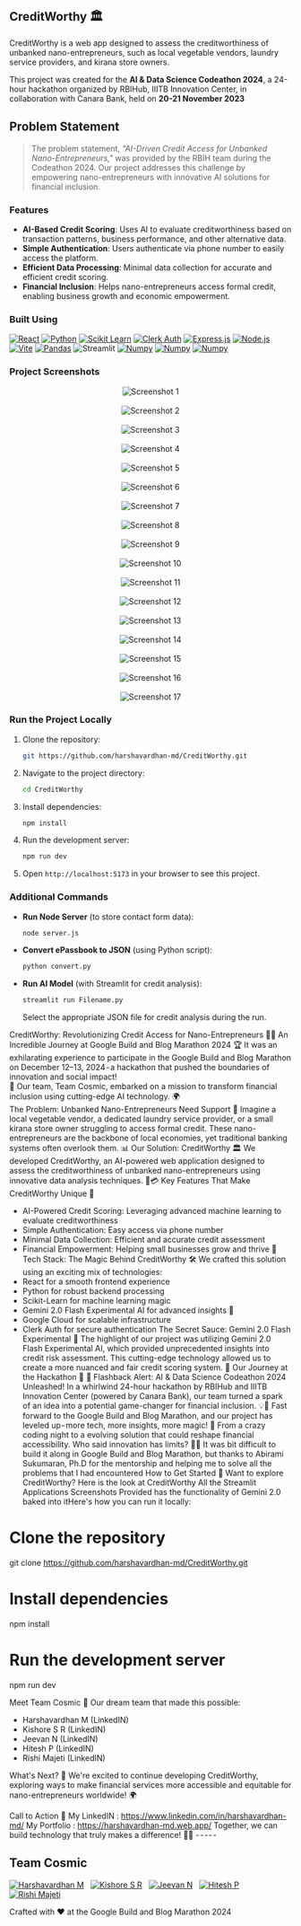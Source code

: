 ## CreditWorthy 🏛️

CreditWorthy is a web app designed to assess the creditworthiness of unbanked nano-entrepreneurs, such as local vegetable vendors, laundry service providers, and kirana store owners. 

This project was created for the **AI & Data Science Codeathon 2024**, a 24-hour hackathon organized by RBIHub, IIITB Innovation Center, in collaboration with Canara Bank, held on **20-21 November 2023**

## Problem Statement
> The problem statement, *"AI-Driven Credit Access for Unbanked Nano-Entrepreneurs,"* was provided by the RBIH team during the Codeathon 2024. Our project addresses this challenge by empowering nano-entrepreneurs with innovative AI solutions for financial inclusion.

### Features
- **AI-Based Credit Scoring**: Uses AI to evaluate creditworthiness based on transaction patterns, business performance, and other alternative data.
- **Simple Authentication**: Users authenticate via phone number to easily access the platform.
- **Efficient Data Processing**: Minimal data collection for accurate and efficient credit scoring.
- **Financial Inclusion**: Helps nano-entrepreneurs access formal credit, enabling business growth and economic empowerment.

### Built Using
[![React](https://img.shields.io/badge/react-%2320232a.svg?&style=for-the-badge&logo=react&logoColor=%2361DAFB)](https://reactjs.org/)
[![Python](https://img.shields.io/badge/python-%2314354C.svg?&style=for-the-badge&logo=python&logoColor=white)](https://www.python.org/)
[![Scikit Learn](https://img.shields.io/badge/scikit_learn-%23F7931E.svg?&style=for-the-badge&logo=scikit-learn&logoColor=white)](https://scikit-learn.org/)
[![Clerk Auth](https://img.shields.io/badge/clerk_auth-%23047D6A.svg?&style=for-the-badge&logo=clerk&logoColor=white)](https://clerk.dev/)
[![Express.js](https://img.shields.io/badge/express.js-%23404d59.svg?&style=for-the-badge&logo=express&logoColor=white)](https://expressjs.com/)
[![Node.js](https://img.shields.io/badge/node.js-%23339933.svg?&style=for-the-badge&logo=node.js&logoColor=white)](https://nodejs.org/)
[![Vite](https://img.shields.io/badge/Vite-643EED.svg?style=for-the-badge&logo=vite&logoColor=white)](https://vitejs.dev/)
[![Pandas](https://img.shields.io/badge/pandas-%23150458.svg?&style=for-the-badge&logo=pandas&logoColor=white)](https://pandas.pydata.org/)
![Streamlit](https://img.shields.io/badge/Streamlit-%23FF4B4B.svg?style=for-the-badge&logoColor=white)
[![Numpy](https://img.shields.io/badge/numpy-%23013243.svg?&style=for-the-badge&logo=numpy&logoColor=white)](https://numpy.org/)
[![Numpy](https://img.shields.io/badge/gemini-%23013243.svg?&style=for-the-badge&logo=gemini&logoColor=white)](https://developers.google.com/)
[![Numpy](https://img.shields.io/badge/googlecloud-%78150006.svg?&style=for-the-badge&logo=googlecloud&logoColor=white)](https://console.cloud.google.com/)

### Project Screenshots
<div align="center">
  <img src="https://github.com/user-attachments/assets/f62d5f5d-2750-4b27-96fe-9a9704b02073" alt="Screenshot 1"/>
  <br/><br/>
  <img src="https://github.com/user-attachments/assets/d3b7dab5-ef46-4416-9695-07c4b03d77a8" alt="Screenshot 2"/>
  <br/><br/>
  <img src="https://github.com/user-attachments/assets/17ea0449-c66e-4642-8f0e-b3194ec725a1" alt="Screenshot 3"/>
  <br/><br/>
  <img src="https://github.com/user-attachments/assets/b1c685ff-4e7c-405c-95bd-9a158ab1feb7" alt="Screenshot 4"/>
  <br/><br/>
  <img src="https://github.com/user-attachments/assets/0c82056d-79e7-41e2-bdd5-2616c7ae2f0a" alt="Screenshot 5"/>
  <br/><br/>
  <img src="https://github.com/user-attachments/assets/d9fc7113-7dee-4dae-a3f6-17a4aa3cc07d" alt="Screenshot 6"/>
  <br/><br/>
  <img src="https://github.com/user-attachments/assets/e6cad42e-5299-4c9d-9b4c-5b6d0769e946" alt="Screenshot 7"/>
  <br/><br/>
  <img src="https://github.com/user-attachments/assets/fb574d5e-8dc7-4bde-b99c-fcb7f04241db" alt="Screenshot 8"/>
  <br/><br/>
  <img src="https://github.com/harshavardhan-md/CreditWorthy/blob/main/AI_Models/Screenshot%209.png?raw=true" alt="Screenshot 9"/>
  <br/><br/>
  <img src="https://github.com/harshavardhan-md/CreditWorthy/blob/main/AI_Models/Screenshot%2010.png?raw=true" alt="Screenshot 10"/>
  <br/><br/>
  <img src="https://github.com/harshavardhan-md/CreditWorthy/blob/main/AI_Models/Screenshot%2011.png?raw=true" alt="Screenshot 11"/>
  <br/><br/>
  <img src="https://github.com/harshavardhan-md/CreditWorthy/blob/main/AI_Models/Screenshot%2012.png?raw=true" alt="Screenshot 12"/>
  <br/><br/>
  <img src="https://github.com/harshavardhan-md/CreditWorthy/blob/main/AI_Models/Screenshot%2013.png?raw=true" alt="Screenshot 13"/>
  <br/><br/>
  <img src="https://github.com/harshavardhan-md/CreditWorthy/blob/main/AI_Models/Screenshot%2014.png?raw=true" alt="Screenshot 14"/>
  <br/><br/>
  <img src="https://github.com/harshavardhan-md/CreditWorthy/blob/main/AI_Models/Screenshot%2015.png?raw=true" alt="Screenshot 15"/>
  <br/><br/>
  <img src="https://github.com/harshavardhan-md/CreditWorthy/blob/main/AI_Models/Screenshot%2016.png?raw=true" alt="Screenshot 16"/>
  <br/><br/>
  <img src="https://github.com/harshavardhan-md/CreditWorthy/blob/main/AI_Models/Screenshot%2017.png?raw=true" alt="Screenshot 17"/>
</div>

### Run the Project Locally

1. Clone the repository:
    ```bash
    git https://github.com/harshavardhan-md/CreditWorthy.git
    ```
2. Navigate to the project directory:
    ```bash
    cd CreditWorthy
    ```
3. Install dependencies:
    ```bash
    npm install
    ```
4. Run the development server:
    ```bash
    npm run dev
    ```
5. Open `http://localhost:5173` in your browser to see this project.

### Additional Commands

- **Run Node Server** (to store contact form data):
    ```bash
    node server.js
    ```

- **Convert ePassbook to JSON** (using Python script):
    ```bash
    python convert.py
    ```

- **Run AI Model** (with Streamlit for credit analysis):
    ```bash
    streamlit run Filename.py
    ```
    Select the appropriate JSON file for credit analysis during the run.


CreditWorthy: Revolutionizing Credit Access for Nano-Entrepreneurs 🚀💡
An Incredible Journey at Google Build and Blog Marathon 2024 🏆
It was an exhilarating experience to participate in the Google Build and Blog Marathon on December 12–13, 2024 - a hackathon that pushed the boundaries of innovation and social impact!
<br>
🌟 Our team, Team Cosmic, embarked on a mission to transform financial inclusion using cutting-edge AI technology. 🌍
<br>
The Problem: Unbanked Nano-Entrepreneurs Need Support 🏪
Imagine a local vegetable vendor, a dedicated laundry service provider, or a small kirana store owner struggling to access formal credit. These nano-entrepreneurs are the backbone of local economies, yet traditional banking systems often overlook them. 📊
Our Solution: CreditWorthy 🏛️
We developed CreditWorthy, an AI-powered web application designed to assess the creditworthiness of unbanked nano-entrepreneurs using innovative data analysis techniques. 🤖💳
Key Features That Make CreditWorthy Unique 🌈
- AI-Powered Credit Scoring: Leveraging advanced machine learning to evaluate creditworthiness
- Simple Authentication: Easy access via phone number
- Minimal Data Collection: Efficient and accurate credit assessment
- Financial Empowerment: Helping small businesses grow and thrive 💪
Tech Stack: The Magic Behind CreditWorthy 🛠️
We crafted this solution using an exciting mix of technologies:
- React for a smooth frontend experience
- Python for robust backend processing
- Scikit-Learn for machine learning magic
- Gemini 2.0 Flash Experimental AI for advanced insights 🔬
- Google Cloud for scalable infrastructure
- Clerk Auth for secure authentication
The Secret Sauce: Gemini 2.0 Flash Experimental 🧪
The highlight of our project was utilizing Gemini 2.0 Flash Experimental AI, which provided unprecedented insights into credit risk assessment. This cutting-edge technology allowed us to create a more nuanced and fair credit scoring system. 🌟
Our Journey at the Hackathon 🏁
🚀 Flashback Alert: AI & Data Science Codeathon 2024 Unleashed!
In a whirlwind 24-hour hackathon by RBIHub and IIITB Innovation Center (powered by Canara Bank), our team turned a spark of an idea into a potential game-changer for financial inclusion. 💡🏦
Fast forward to the Google Build and Blog Marathon, and our project has leveled up - more tech, more insights, more magic! 🌟 From a crazy coding night to a evolving solution that could reshape financial accessibility. Who said innovation has limits? 💪🤖
It was bit difficult to build it along in Google Build and Blog Marathon, but thanks to Abirami Sukumaran, Ph.D for the mentorship and helping me to solve all the problems that I had encountered
How to Get Started 🚀
Want to explore CreditWorthy?
Here is the look at CreditWorthy
All the Streamlit Applications Screenshots Provided has the functionality of Gemini 2.0 baked into itHere's how you can run it locally:
# Clone the repository
git clone https://github.com/harshavardhan-md/CreditWorthy.git
# Install dependencies
npm install
# Run the development server
npm run dev


Meet Team Cosmic 👥
Our dream team that made this possible:
- Harshavardhan M (LinkedIN)
- Kishore S R (LinkedIN)
- Jeevan N (LinkedIN)
- Hitesh P (LinkedIN)
- Rishi Majeti (LinkedIN)
  
What's Next? 🔮
We're excited to continue developing CreditWorthy, exploring ways to make financial services more accessible and equitable for nano-entrepreneurs worldwide! 🌍

Call to Action 📣
My LinkedIN : https://www.linkedin.com/in/harshavardhan-md/
My Portfolio : https://harshavardhan-md.web.app/
Together, we can build technology that truly makes a difference! 💪🌈
- - - - -


## Team Cosmic

[![Harshavardhan M](https://img.shields.io/badge/harshavardhan%20m-%230077B5.svg?style=for-the-badge&logo=linkedin&logoColor=white)](https://www.linkedin.com/in/harshavardhan-md/) &nbsp;
[![Kishore S R](https://img.shields.io/badge/kishore%20s%20r-%230077B5.svg?style=for-the-badge&logo=linkedin&logoColor=white)](https://www.linkedin.com/in/Kishore-SR) &nbsp;
[![Jeevan N](https://img.shields.io/badge/jeevan%20n-%230077B5.svg?style=for-the-badge&logo=linkedin&logoColor=white)](https://www.linkedin.com/in/jeevan-n-39a5652a3) &nbsp;
[![Hitesh P](https://img.shields.io/badge/hitesh%20p-%230077B5.svg?style=for-the-badge&logo=linkedin&logoColor=white)](https://www.linkedin.com/in/hitesh-p-aa55662a3) &nbsp;
[![Rishi Majeti](https://img.shields.io/badge/Rishi%20Majeti-%230077B5.svg?style=for-the-badge&logo=linkedin&logoColor=white)](https://www.linkedin.com/in/rishi-majeti-01b6102b4/)

Crafted with ❤️ at the Google Build and Blog Marathon 2024
